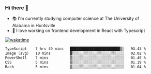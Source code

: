 ### Hi there 👋

- 📚 I'm currently studying computer science at The University of Alabama in Huntsville
- 🔭 I love working on frontend development in React with Typescript

[![wakatime](https://wakatime.com/badge/user/b5c44ac9-032b-4e67-a6d5-1044b80d90bd.svg)](https://wakatime.com/@b5c44ac9-032b-4e67-a6d5-1044b80d90bd)

<!--START_SECTION:waka-->

```txt
TypeScript    7 hrs 49 mins   ███████████████████████▒░   93.43 %
Image (svg)   10 mins         ▓░░░░░░░░░░░░░░░░░░░░░░░░   02.02 %
PowerShell    7 mins          ▒░░░░░░░░░░░░░░░░░░░░░░░░   01.45 %
CSS           5 mins          ▒░░░░░░░░░░░░░░░░░░░░░░░░   01.19 %
Bash          5 mins          ▒░░░░░░░░░░░░░░░░░░░░░░░░   01.04 %
```

<!--END_SECTION:waka-->

<!--
**salsajeries/salsajeries** is a ✨ _special_ ✨ repository because its `README.md` (this file) appears on your GitHub profile.

Here are some ideas to get you started:

- 🔭 I’m currently working on ...
- 🌱 I’m currently learning ...
- 👯 I’m looking to collaborate on ...
- 🤔 I’m looking for help with ...
- 💬 Ask me about ...
- 📫 How to reach me: ...
- 😄 Pronouns: ...
- ⚡ Fun fact: ...
-->
